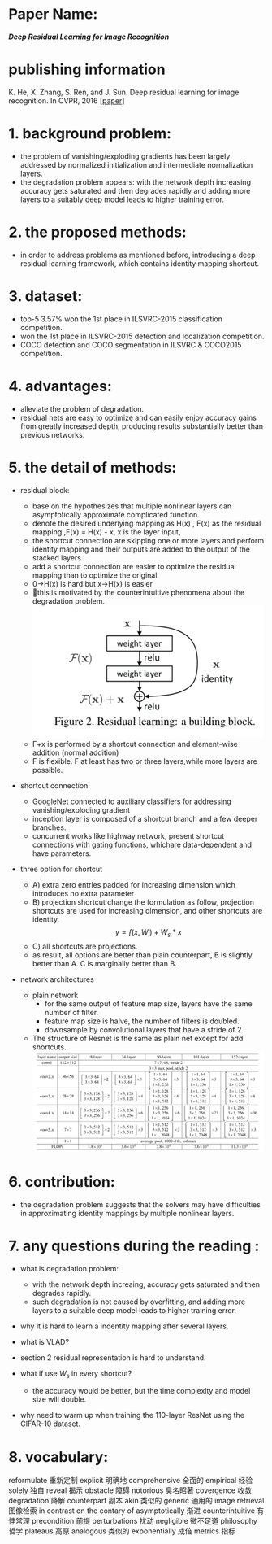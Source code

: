 
# Paper Name:
**_Deep Residual Learning for Image Recognition_**

# publishing information
K. He, X. Zhang, S. Ren, and J. Sun. Deep residual learning for image recognition. In CVPR, 2016
[[paper]](https://arxiv.org/pdf/1512.03385.pdf)

# 1. background problem:
  * the problem of vanishing/exploding gradients has been largely addressed by normalized initialization and intermediate normalization layers.
  * the degradation problem appears: with the network depth increasing accuracy gets saturated and then degrades rapidly and adding more layers to a suitably deep model leads to higher training error.

# 2. the proposed methods:
  * in order to address problems as mentioned before, introducing a deep residual learning framework, which contains identity mapping shortcut.
  
# 3. dataset:
  * top-5 3.57%  won the 1st place in ILSVRC-2015 classification competition.
  * won the 1st place in ILSVRC-2015 detection and localization competition.
  * COCO detection and COCO segmentation in ILSVRC & COCO2015 competition.

# 4. advantages:
  * alleviate the problem of degradation.
  * residual nets are easy to optimize and can easily enjoy accuracy gains from greatly increased depth, producing results substantially better than previous networks.

# 5. the detail of methods:
  * residual block:

    * base on the hypothesizes that multiple nonlinear layers can asymptotically approximate complicated function.
    * denote the desired underlying mapping as H(x) , F(x) as the residual mapping ,F(x) = H(x) - x, x is the layer input,
    * the shortcut connection are skipping one or more layers and perform identity mapping and their outputs are added to the output of the stacked layers.
    * add a shortcut connection are easier to optimize the residual mapping than to optimize the original
    * 0->H(x) is hard but x->H(x) is easier
    * this is motivated by the counterintuitive phenomena about the degradation problem.
      ![Residual block](./images/ResNet-ResidualBlock.jpg)<br/>
    * F+x is performed by a shortcut connection and element-wise addition (normal addition)
    * F is flexible. F at least has two or three layers,while more layers are possible.

  * shortcut connection 
    * GoogleNet connected to auxiliary classifiers for addressing vanishing/exploding gradient
    * inception layer is composed of a shortcut branch and a few deeper branches.
    * concurrent works like highway network, present shortcut connections with gating functions, whichare data-dependent and have parameters.

  * three option for shortcut 
    * A) extra zero entries padded for increasing dimension which introduces no extra parameter
    * B) projection shortcut change the formulation as follow, projection shortcuts are used for increasing dimension, and other shortcuts are identity.
      $$ y = f(x, { W_i}) + W_s*x$$
    * C) all shortcuts are projections.
    * as result, all options are better than plain counterpart, B is slightly better than A. C is marginally better than B.


  * network architectures
    * plain network 
      * for the same output of feature map size, layers have the same number of filter.
      * feature map size is halve, the number of filters is doubled.
      * downsample by convolutional layers that have a stride of 2.
    * The structure of Resnet is the same as plain net except for add shortcuts.
    ![architectures](./images/ResNet-NetworkStructure.jpg)<br/>
    
# 6. contribution:
  * the degradation problem suggests that the solvers may have difficulties in approximating identity mappings by multiple nonlinear layers.

# 7. any questions during the reading :
  * what is degradation problem:
    * with the network depth increaing, accuracy gets saturated and then degrades rapidly.
    * such degradation is not caused by overfitting, and adding more layers to a suitable deep model leads to higher training error.

  * why it is hard to learn a indentity mapping after several layers.

  * what is VLAD?
  
  * section 2 residual representation is hard to understand.

  * what if use $W_s$ in every shortcut?
    * the accuracy would be better, but the time complexity and model size will double.
  
  * why need to warm up when training the 110-layer ResNet using the CIFAR-10 dataset.


# 8. vocabulary:
reformulate 重新定制
explicit 明确地
comprehensive 全面的
empirical 经验
solely 独自
reveal 揭示
obstacle 障碍
notorious 臭名昭著
covergence 收敛
degradation 降解
counterpart 副本
akin 类似的
generic 通用的
image retrieval 图像检索
in contrast 
on the contary of 
asymptotically 渐进
counterintuitive 有悖常理
precondition 前提
perturbations 扰动
negligible 微不足道
philosophy 哲学
plateaus 高原
analogous 类似的
exponentially 成倍
metrics 指标

